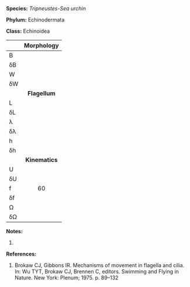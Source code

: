 **Species:** *Tripneustes-Sea urchin*

**Phylum:** Echinodermata

**Class:** Echinoidea

|    | **Morphology** |
|:-- | :------------: |
| B  |  |
| δB |  |
| W  |  |
| δW |  |
|    | **Flagellum** |
| L  |  |
| δL |  |
| λ  |  |
| δλ |  |
| h  |  |
| δh |  |
|    | **Kinematics** |
| U  |  |
| δU |  |
| f  | 60 |
| δf |  |
| Ω  |  |
| δΩ |  |

**Notes:**

1.

**References:**

1. Brokaw CJ, Gibbons IR.  Mechanisms of movement in flagella and cilia.  In:  Wu TYT, Brokaw CJ, Brennen C, editors. Swimming and Flying in Nature. New York:  Plenum; 1975. p. 89–132
